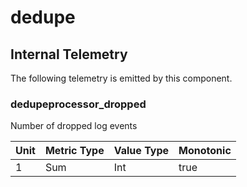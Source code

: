 [comment]: <> (Code generated by mdatagen. DO NOT EDIT.)

# dedupe

## Internal Telemetry

The following telemetry is emitted by this component.

### dedupeprocessor_dropped

Number of dropped log events

| Unit | Metric Type | Value Type | Monotonic |
| ---- | ----------- | ---------- | --------- |
| 1 | Sum | Int | true |
